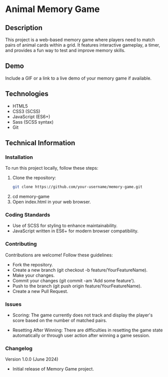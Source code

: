 # Animal Memory Game

## Description

This project is a web-based memory game where players need to match pairs of animal cards within a grid. It features interactive gameplay, a timer, and provides a fun way to test and improve memory skills.

## Demo

Include a GIF or a link to a live demo of your memory game if available.

## Technologies

- HTML5
- CSS3 (SCSS)
- JavaScript (ES6+)
- Sass (SCSS syntax)
- Git

## Technical Information

### Installation

To run this project locally, follow these steps:

1. Clone the repository:
   ```bash
   git clone https://github.com/your-username/memory-game.git
2. cd memory-game
3. Open index.html in your web browser.

### Coding Standards
- Use of SCSS for styling to enhance maintainability.
- JavaScript written in ES6+ for modern browser compatibility.
### Contributing
Contributions are welcome! Follow these guidelines:

- Fork the repository.
- Create a new branch (git checkout -b feature/YourFeatureName).
- Make your changes.
- Commit your changes (git commit -am 'Add some feature').
- Push to the branch (git push origin feature/YourFeatureName).
- Create a new Pull Request.
### Issues
- Scoring: The game currently does not track and display the player's score based on the number of matched pairs.

- Resetting After Winning: There are difficulties in resetting the game state automatically or through user action after winning a game session.
### Changelog
Version 1.0.0 (June 2024)
- Initial release of Memory Game project.
